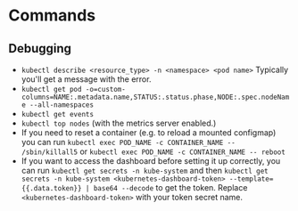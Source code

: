 # Commands

## Debugging

* `kubectl describe <resource_type> -n <namespace> <pod name>` Typically you'll get a message with the error.
* `kubectl get pod -o=custom-columns=NAME:.metadata.name,STATUS:.status.phase,NODE:.spec.nodeName --all-namespaces`
* `kubectl get events`
* `kubectl top nodes` (with the metrics server enabled.)
* If you need to reset a container (e.g. to reload a mounted configmap) you can run `kubectl exec POD_NAME -c CONTAINER_NAME -- /sbin/killall5` or `kubectl exec POD_NAME -c CONTAINER_NAME -- reboot`
* If you want to access the dashboard before setting it up correctly, you can run `kubectl get secrets -n kube-system` and then `kubectl get secrets -n kube-system <kubernetes-dashboard-token> --template={{.data.token}} | base64 --decode` to get the token. Replace `<kubernetes-dashboard-token>` with your token secret name.